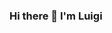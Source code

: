 ### Hi there 👋 I'm Luigi

<!--
**luigifaticoso/luigifaticoso** is a ✨ _special_ ✨ repository because its `README.md` (this file) appears on your GitHub profile.

Here are some ideas to get you started:

- 🔭 I’m currently working on **6DOF Object Pose Estimation using Deep Learning**
- 🤔 I’m currently working **@CERN as an intern** 
- 🤔 I’m currently using **PyTorch, Tensorflow, Blender**
- 📫 How to reach me: **faticosoluigi@gmail.com**
-->
